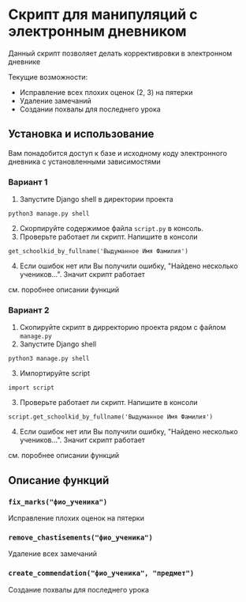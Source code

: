 # Скрипт для манипуляций с электронным дневником

Данный скрипт позволяет делать коррективровки в электронном дневнике

Текущие возможности:
* Исправление всех плохих оценок (2, 3) на пятерки
* Удаление замечаний
* Создании похвалы для последнего урока

## Установка и использование
Вам понадобится доступ к базе и исходному коду электронного дневника с установленными зависимостями

### Вариант 1
1. Запустите Django shell в директории проекта
```
python3 manage.py shell
```
2. Скорпируйте содержимое файла `script.py` в консоль.
3. Проверьте работает ли скрипт. Напишите в консоли
```
get_schoolkid_by_fullname('Выдуманное Имя Фамилия')
```
4. Если ошибок нет или Вы получили ошибку, "Найдено несколько учеников...". Значит скрипт работает

см. поробнее описании функций

### Вариант 2
1. Скопируйте скрипт в дирректорию проекта рядом с файлом `manage.py`
2. Запустите Django shell
```
python3 manage.py shell
```
3. Импортируйте script
```
import script
```
3. Проверьте работает ли скрипт. Напишите в консоли
```
script.get_schoolkid_by_fullname('Выдуманное Имя Фамилия')
```
4. Если ошибок нет или Вы получили ошибку, "Найдено несколько учеников...". Значит скрипт работает

см. поробнее описании функций

## Описание функций

### `fix_marks("фио_ученика")`
Исправление плохих оценок на пятерки

### `remove_chastisements("фио_ученика")`
Удаление всех замечаний

### `create_commendation("фио_ученика", "предмет")`
Создание похвалы для последнего урока


